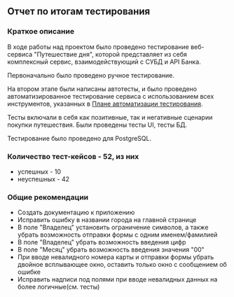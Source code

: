 ## Отчет по итогам тестирования
### Краткое описание
В ходе работы над проектом было проведено тестирование веб-сервиса "Путешествие дня", которой представляет из себя комплексный сервис, взаимодействующий с СУБД и API Банка.

Первоначально было проведено ручное тестирование. 

На втором этапе были написаны автотесты, и было проведено автоматизированное тестирование сервиса с использованием всех инструментов, указанных в [Плане автоматизации тестирования](https://github.com/Vladislav0306/aqa-diplom/blob/master/documentation/Plan.md). 

Тесты включали в себя как позитивные, так и негативные сценарии покупки путешествия. Были проведены тесты UI, тесты БД. 

Тестирование было проведено для PostgreSQL.
### Количество тест-кейсов - 52, из них
- успешных - 10
- неуспешных - 42

### Общие рекомендации
- Создать документацию к приложению 
- Исправить ошибку в названии города на главной странице
- В поле "Владелец" установить ограничение символов, а также убрать возможность отправки формы с одним именем/фамилией
- В поле "Владелец" убрать возможность введения цифр
- В поле "Месяц" убрать возможность введения значения "00"
- При вводе невалидного номера карты и отправки формы убрать двойное всплывающее окно, оставить только окно с сообщением об ошибке
- Исправить надписи под полями при вводе невалидных данных на более логичные(см. тесты)


